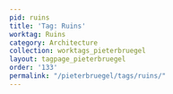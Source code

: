 ```yaml
---
pid: ruins
title: 'Tag: Ruins'
worktag: Ruins
category: Architecture
collection: worktags_pieterbruegel
layout: tagpage_pieterbruegel
order: '133'
permalink: "/pieterbruegel/tags/ruins/"
---
```


